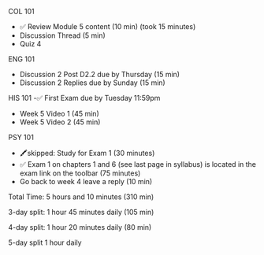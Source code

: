 

COL 101
- ✅ Review Module 5 content (10 min) (took 15 minutes)
- Discussion Thread (5 min)
- Quiz 4

ENG 101
- Discussion 2 Post D2.2 due by Thursday (15 min)
- Discussion 2 Replies due by Sunday (15 min)

HIS 101
-✅ First Exam due by Tuesday 11:59pm
- Week 5 Video 1 (45 min)
- Week 5 Video 2 (45 min)

PSY 101
- 🖍skipped: Study for Exam 1 (30 minutes) 
- ✅ Exam 1 on chapters 1 and 6 (see last page in syllabus) is located in the exam link on the toolbar (75 minutes)
- Go back to week 4 leave a reply (10 min)

Total Time:
5 hours and 10 minutes (310 min)

3-day split:
1 hour 45 minutes daily (105 min)

4-day split:
1 hour 20 minutes daily (80 min)

5-day split
1 hour daily 
